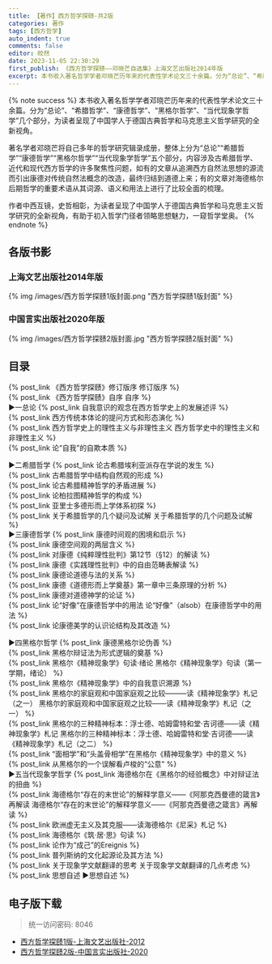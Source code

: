 ```yaml
---
title: 【著作】西方哲学探赜-共2版
categories: 著作
tags: [西方哲学]
auto_indent: true
comments: false
editor: 皎然
date: 2023-11-05 22:30:29
first_publish: 《西方哲学探赜——邓晓芒自选集》上海文艺出版社2014年版
excerpt: 本书收入著名哲学学者邓晓芒历年来的代表性学术论文三十余篇。分为“总论”、“希腊哲学”、“康德哲学”、“黑格尔哲学”、“当代现象学哲学”几个部分，为读者呈现了中国学人于德国古典哲学和马克思主义哲学研究的全新视角。
---
```

{% note success %}
本书收入著名哲学学者邓晓芒历年来的代表性学术论文三十余篇。分为“总论”、“希腊哲学”、“康德哲学”、“黑格尔哲学”、“当代现象学哲学”几个部分，为读者呈现了中国学人于德国古典哲学和马克思主义哲学研究的全新视角。

著名学者邓晓芒将自己多年的哲学研究辑录成册，整体上分为“总论”“希腊哲学”“康德哲学”“黑格尔哲学”“当代现象学哲学”五个部分，内容涉及古希腊哲学、近代和现代西方哲学的许多聚焦性问题，如有的文章从追溯西方自然法思想的源流而引出康德对传统自然法概念的改造，最终归结到道德上来；有的文章对海德格尔后期哲学的重要术语从其词源、语义和用法上进行了比较全面的梳理。

作者中西互镜，史哲相彰，为读者呈现了中国学人于德国古典哲学和马克思主义哲学研究的全新视角，有助于初入哲学门径者领略思想魅力，一窥哲学堂奥。
{% endnote %}
## 各版书影
### 上海文艺出版社2014年版
{% img /images/西方哲学探赜1版封面.png "西方哲学探赜1版封面" %}
### 中国言实出版社2020年版
{% img /images/西方哲学探赜2版封面.jpg "西方哲学探赜2版封面" %}

## 目录
{% post_link 《西方哲学探赜》修订版序 修订版序 %}<br/>
{% post_link 《西方哲学探赜》自序 自序 %}<br/>
▶一总论
{% post_link 自我意识的观念在西方哲学史上的发展述评  %}<br/>
{% post_link 西方传统本体论的提问方式和形态演化  %}<br/>
{% post_link 西方哲学史上的理性主义与非理性主义 西方哲学史中的理性主义和非理性主义  %}<br/>
{% post_link 论“自我”的自欺本质  %}<br/>

▶二希腊哲学
{% post_link 论古希腊埃利亚派存在学说的发生 %}<br/>
{% post_link 古希腊哲学中结构自然观的形成 %}<br/>
{% post_link 论古希腊精神哲学的矛盾进展 %}<br/>
{% post_link 论柏拉图精神哲学的构成 %}<br/>
{% post_link 亚里士多德形而上学体系初探 %}<br/>
{% post_link 关于希腊哲学的几个疑问及试解 关于希腊哲学的几个问题及试解 %}<br/>
▶三康德哲学
{% post_link 康德时间观的困境和启示 %}<br/>
{% post_link 康德空间观的两层含义 %}<br/>
{% post_link 对康德《纯粹理性批判》第12节（§12）的解读 %}<br/>
{% post_link 康德《实践理性批判》中的自由范畴表解读 %}<br/>
{% post_link 康德论道德与法的关系 %}<br/>
{% post_link 康德《道德形而上学奠基》第一章中三条原理的分析 %}<br/>
{% post_link 康德对道德神学的论证 %}<br/>
{% post_link 论“好像”在康德哲学中的用法 论“好像”（alsob）在康德哲学中的用法 %}<br/>
{% post_link 论康德美学的认识论结构及其改造 %}<br/>

▶四黑格尔哲学
{% post_link 康德黑格尔论伪善 %}<br/>
{% post_link 黑格尔辩证法为形式逻辑的奠基 %}<br/>
{% post_link 黑格尔《精神现象学》句读·绪论 黑格尔《精神现象学》句读（第一学期，绪论） %}<br/>
{% post_link 黑格尔《精神现象学》中的自我意识溯源 %}<br/>
{% post_link 黑格尔的家庭观和中国家庭观之比较———读《精神现象学》札记（之一） 黑格尔的家庭观和中国家庭观之比较——读《精神现象学》札记（之一） %}<br/>
{% post_link 黑格尔的三种精神标本：浮士德、哈姆雷特和堂·吉诃德——读《精神现象学》札记 黑格尔的三种精神标本：浮士德、哈姆雷特和堂·吉诃德——读《精神现象学》札记（之二） %}<br/>
{% post_link “面相学”和“头盖骨相学”在黑格尔《精神现象学》中的意义 %}<br/>
{% post_link 从黑格尔的一个误解看卢梭的“公意” %}<br/>
▶五当代现象学哲学
{% post_link 海德格尔在《黑格尔的经验概念》中对辩证法的扭曲 %}<br/>
{% post_link 海德格尔“存在的末世论”的解释学意义——《阿那克西曼德的箴言》再解读 海德格尔“存在的末世论”的解释学意义——《阿那克西曼德之箴言》再解读 %}<br/>
{% post_link 欧洲虚无主义及其克服——读海德格尔《尼采》札记 %}<br/>
{% post_link 海德格尔《筑·居·思》句读 %}<br/>
{% post_link 论作为“成己”的Ereignis %}<br/>
{% post_link 普列斯纳的文化起源论及其方法 %}<br/>
{% post_link 关于现象学文献翻译的思考 关于现象学文献翻译的几点考虑 %}<br/>
{% post_link 思想自述 ▶思想自述 %}<br/>

## 电子版下载
> 统一访问密码: 8046

- [西方哲学探赜1版-上海文艺出版社-2012](https://url92.ctfile.com/f/21466692-970562659-bf8704?p=8046)
- [西方哲学探赜2版-中国言实出版社-2020](https://url92.ctfile.com/f/21466692-972707155-2551bd?p=8046)
